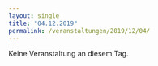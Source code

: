 ```yaml
---
layout: single
title: "04.12.2019"
permalink: /veranstaltungen/2019/12/04/
---
```


Keine Veranstaltung an diesem Tag.

